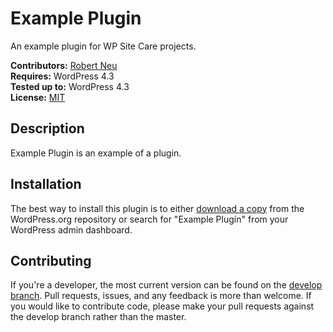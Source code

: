 # Example Plugin

An example plugin for WP Site Care projects.

__Contributors:__ [Robert Neu](https://github.com/robneu)  
__Requires:__ WordPress 4.3  
__Tested up to:__ WordPress 4.3  
__License:__ [MIT](http://wpsitecare.mit-license.org/)  

## Description ##

Example Plugin is an example of a plugin.

## Installation ##

The best way to install this plugin is to either [download a copy](https://wordpress.org/plugins/example-plugin/) from the WordPress.org repository or search for "Example Plugin" from your WordPress admin dashboard.

## Contributing ##

If you're a developer, the most current version can be found on the [develop branch](https://github.com/wpsitecare/example-plugin/tree/develop). Pull requests, issues, and any feedback is more than welcome. If you would like to contribute code, please make your pull requests against the develop branch rather than the master.
